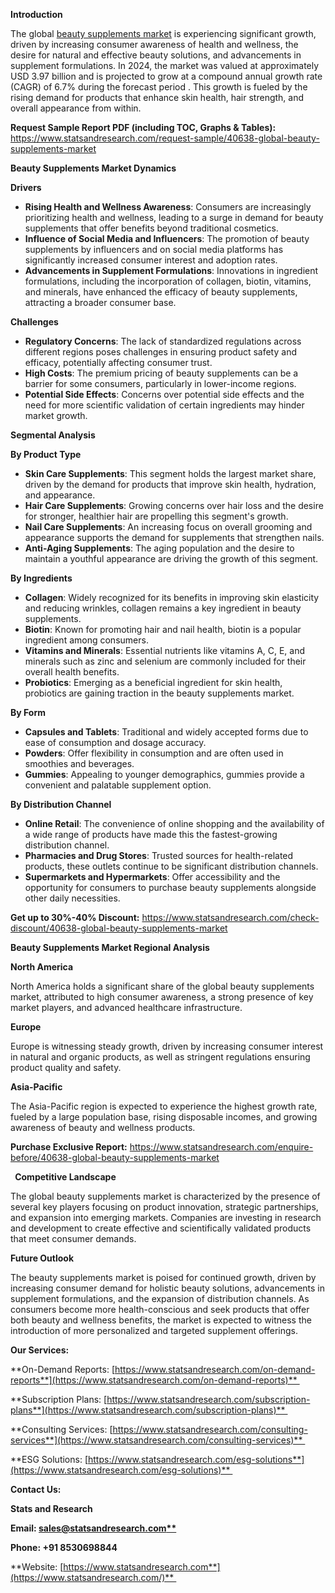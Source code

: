 ﻿**Introduction**

The global [beauty supplements market](https://www.statsandresearch.com/report/40638-global-beauty-supplements-market) is experiencing significant growth, driven by increasing consumer awareness of health and wellness, the desire for natural and effective beauty solutions, and advancements in supplement formulations. In 2024, the market was valued at approximately USD 3.97 billion and is projected to grow at a compound annual growth rate (CAGR) of 6.7% during the forecast period . This growth is fueled by the rising demand for products that enhance skin health, hair strength, and overall appearance from within. 

**Request Sample Report PDF (including TOC, Graphs & Tables):**  <https://www.statsandresearch.com/request-sample/40638-global-beauty-supplements-market> 

**Beauty Supplements Market Dynamics**

**Drivers**

- **Rising Health and Wellness Awareness**: Consumers are increasingly prioritizing health and wellness, leading to a surge in demand for beauty supplements that offer benefits beyond traditional cosmetics.
- **Influence of Social Media and Influencers**: The promotion of beauty supplements by influencers and on social media platforms has significantly increased consumer interest and adoption rates.
- **Advancements in Supplement Formulations**: Innovations in ingredient formulations, including the incorporation of collagen, biotin, vitamins, and minerals, have enhanced the efficacy of beauty supplements, attracting a broader consumer base.

**Challenges**

- **Regulatory Concerns**: The lack of standardized regulations across different regions poses challenges in ensuring product safety and efficacy, potentially affecting consumer trust.
- **High Costs**: The premium pricing of beauty supplements can be a barrier for some consumers, particularly in lower-income regions.
- **Potential Side Effects**: Concerns over potential side effects and the need for more scientific validation of certain ingredients may hinder market growth.

**Segmental Analysis**

**By Product Type**

- **Skin Care Supplements**: This segment holds the largest market share, driven by the demand for products that improve skin health, hydration, and appearance.
- **Hair Care Supplements**: Growing concerns over hair loss and the desire for stronger, healthier hair are propelling this segment's growth.
- **Nail Care Supplements**: An increasing focus on overall grooming and appearance supports the demand for supplements that strengthen nails.
- **Anti-Aging Supplements**: The aging population and the desire to maintain a youthful appearance are driving the growth of this segment.

**By Ingredients**

- **Collagen**: Widely recognized for its benefits in improving skin elasticity and reducing wrinkles, collagen remains a key ingredient in beauty supplements.
- **Biotin**: Known for promoting hair and nail health, biotin is a popular ingredient among consumers. 
- **Vitamins and Minerals**: Essential nutrients like vitamins A, C, E, and minerals such as zinc and selenium are commonly included for their overall health benefits.
- **Probiotics**: Emerging as a beneficial ingredient for skin health, probiotics are gaining traction in the beauty supplements market.

**By Form**

- **Capsules and Tablets**: Traditional and widely accepted forms due to ease of consumption and dosage accuracy.
- **Powders**: Offer flexibility in consumption and are often used in smoothies and beverages.
- **Gummies**: Appealing to younger demographics, gummies provide a convenient and palatable supplement option.

**By Distribution Channel**

- **Online Retail**: The convenience of online shopping and the availability of a wide range of products have made this the fastest-growing distribution channel.
- **Pharmacies and Drug Stores**: Trusted sources for health-related products, these outlets continue to be significant distribution channels.
- **Supermarkets and Hypermarkets**: Offer accessibility and the opportunity for consumers to purchase beauty supplements alongside other daily necessities.

**Get up to 30%-40% Discount:** <https://www.statsandresearch.com/check-discount/40638-global-beauty-supplements-market>  

**Beauty Supplements Market  Regional Analysis**

**North America**

North America holds a significant share of the global beauty supplements market, attributed to high consumer awareness, a strong presence of key market players, and advanced healthcare infrastructure.

**Europe**

Europe is witnessing steady growth, driven by increasing consumer interest in natural and organic products, as well as stringent regulations ensuring product quality and safety.

**Asia-Pacific**

The Asia-Pacific region is expected to experience the highest growth rate, fueled by a large population base, rising disposable incomes, and growing awareness of beauty and wellness products.

**Purchase Exclusive Report:** <https://www.statsandresearch.com/enquire-before/40638-global-beauty-supplements-market> 

` `**Competitive Landscape**

The global beauty supplements market is characterized by the presence of several key players focusing on product innovation, strategic partnerships, and expansion into emerging markets. Companies are investing in research and development to create effective and scientifically validated products that meet consumer demands.

**Future Outlook**

The beauty supplements market is poised for continued growth, driven by increasing consumer demand for holistic beauty solutions, advancements in supplement formulations, and the expansion of distribution channels. As consumers become more health-conscious and seek products that offer both beauty and wellness benefits, the market is expected to witness the introduction of more personalized and targeted supplement offerings.

**Our Services:** 

**On-Demand Reports: [https://www.statsandresearch.com/on-demand-reports**](https://www.statsandresearch.com/on-demand-reports)** 

**Subscription Plans: [https://www.statsandresearch.com/subscription-plans**](https://www.statsandresearch.com/subscription-plans)** 

**Consulting Services: [https://www.statsandresearch.com/consulting-services**](https://www.statsandresearch.com/consulting-services)** 

**ESG Solutions: [https://www.statsandresearch.com/esg-solutions**](https://www.statsandresearch.com/esg-solutions)** 

**Contact Us:** 

**Stats and Research** 

**Email: [sales@statsandresearch.com**](mailto:sales@statsandresearch.com)** 

**Phone: +91 8530698844** 

**Website: [https://www.statsandresearch.com**](https://www.statsandresearch.com/)** 


